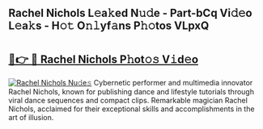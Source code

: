 ## Rachel Nichols L𝚎a𝚔ed N𝚞𝚍e - Part-bCq Vi𝚍𝚎o L𝚎a𝚔s - H𝚘𝚝 O𝚗𝚕yf𝚊ns P𝚑𝚘tos VLpxQ

# <h2><a href="http://kf6e7q.oniu.top/?m=Rachel+Nichols">🔗👉 🔴 Rachel Nichols P𝚑ot𝚘𝚜 V𝚒d𝚎o</a></h2>

[![Rachel Nichols Nu𝚍e𝚜](https://i.imgur.com/0qMVB7G.gif)](http://kf6e7q.oniu.top/?m=Rachel+Nichols)
Cybernetic performer and multimedia innovator Rachel Nichols, known for publishing dance and lifestyle tutorials through viral dance sequences and compact clips. Remarkable magician Rachel Nichols, acclaimed for their exceptional skills and accomplishments in the art of illusion.  
